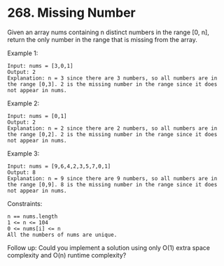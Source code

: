 # 268. Missing Number

Given an array nums containing n distinct numbers in the range [0, n], return the only number in the range that is missing from the array.

 

Example 1:

    Input: nums = [3,0,1]
    Output: 2
    Explanation: n = 3 since there are 3 numbers, so all numbers are in the range [0,3]. 2 is the missing number in the range since it does not appear in nums.

Example 2:

    Input: nums = [0,1]
    Output: 2
    Explanation: n = 2 since there are 2 numbers, so all numbers are in the range [0,2]. 2 is the missing number in the range since it does not appear in nums.

Example 3:

    Input: nums = [9,6,4,2,3,5,7,0,1]
    Output: 8
    Explanation: n = 9 since there are 9 numbers, so all numbers are in the range [0,9]. 8 is the missing number in the range since it does not appear in nums.

 

Constraints:

    n == nums.length
    1 <= n <= 104
    0 <= nums[i] <= n
    All the numbers of nums are unique.

 

Follow up: Could you implement a solution using only O(1) extra space complexity and O(n) runtime complexity?
